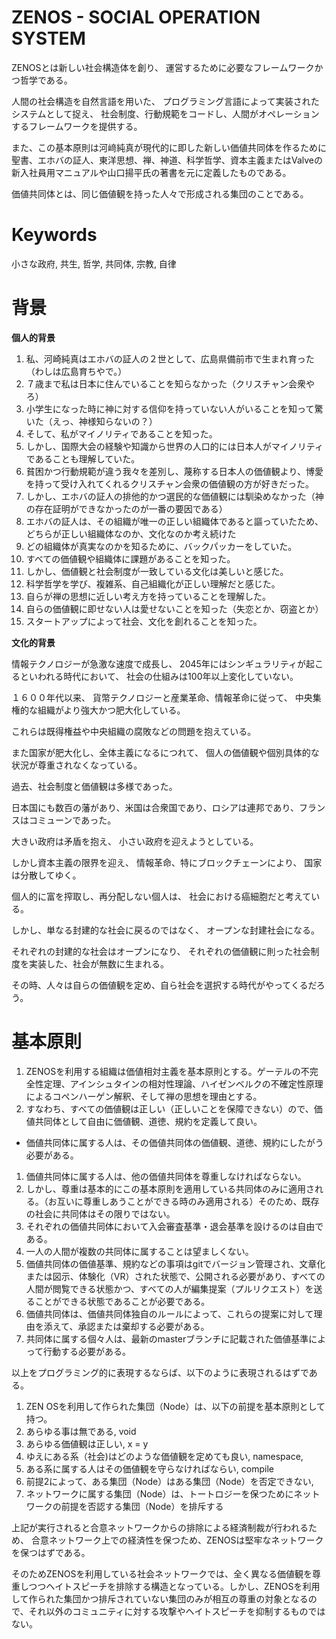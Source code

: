 # ZENOS - SOCIAL OPERATION SYSTEM

ZENOSとは新しい社会構造体を創り、
運営するために必要なフレームワークかつ哲学である。

人間の社会構造を自然言語を用いた、
プログラミング言語によって実装されたシステムとして捉え、
社会制度、行動規範をコードし、人間がオペレーションするフレームワークを提供する。

また、この基本原則は河﨑純真が現代的に即した新しい価値共同体を作るために聖書、エホバの証人、東洋思想、禅、神道、科学哲学、資本主義またはValveの新入社員用マニュアルや山口揚平氏の著書を元に定義したものである。

価値共同体とは、同じ価値観を持った人々で形成される集団のことである。

# Keywords

小さな政府, 共生, 哲学, 共同体, 宗教, 自律

# 背景

**個人的背景**

1. 私、河崎純真はエホバの証人の２世として、広島県備前市で生まれ育った（わしは広島育ちやで。）
1. ７歳まで私は日本に住んでいることを知らなかった（クリスチャン会衆やろ）
1. 小学生になった時に神に対する信仰を持っていない人がいることを知って驚いた（えっ、神様知らないの？）
1. そして、私がマイノリティであることを知った。
1. しかし、国際大会の経験や知識から世界の人口的には日本人がマイノリティであることも理解していた。
1. 貧困かつ行動規範が違う我々を差別し、蔑称する日本人の価値観より、博愛を持って受け入れてくれるクリスチャン会衆の価値観の方が好きだった。
1. しかし、エホバの証人の排他的かつ選民的な価値観には馴染めなかった（神の存在証明ができなかったのが一番の要因である）
1. エホバの証人は、その組織が唯一の正しい組織体であると謳っていたため、どちらが正しい組織体なのか、文化なのか考え続けた
1. どの組織体が真実なのかを知るために、バックパッカーをしていた。
1. すべての価値観や組織体に課題があることを知った。
1. しかし、価値観と社会制度が一致している文化は美しいと感じた。
1. 科学哲学を学び、複雑系、自己組織化が正しい理解だと感じた。
1. 自らが禅の思想に近しい考え方を持っていることを理解した。
1. 自らの価値観に即せない人は愛せないことを知った（失恋とか、窃盗とか）
1. スタートアップによって社会、文化を創れることを知った。

**文化的背景**

情報テクノロジーが急激な速度で成長し、
2045年にはシンギュラリティが起こるといわれる時代において、
社会の仕組みは100年以上変化していない。

１６００年代以来、
貨幣テクノロジーと産業革命、情報革命に従って、
中央集権的な組織がより強大かつ肥大化している。

これらは既得権益や中央組織の腐敗などの問題を抱えている。

また国家が肥大化し、全体主義になるにつれて、
個人の価値観や個別具体的な状況が尊重されなくなっている。

過去、社会制度と価値観は多様であった。

日本国にも数百の藩があり、米国は合衆国であり、ロシアは連邦であり、フランスはコミューンであった。

大きい政府は矛盾を抱え、
小さい政府を迎えようとしている。

しかし資本主義の限界を迎え、
情報革命、特にブロックチェーンにより、
国家は分散してゆく。

個人的に富を搾取し、再分配しない個人は、
社会における癌細胞だと考えている。

しかし、単なる封建的な社会に戻るのではなく、
オープンな封建社会になる。

それぞれの封建的な社会はオープンになり、
それぞれの価値観に則った社会制度を実装した、社会が無数に生まれる。

その時、人々は自らの価値観を定め、自ら社会を選択する時代がやってくるだろう。

# 基本原則

1. ZENOSを利用する組織は価値相対主義を基本原則とする。ゲーテルの不完全性定理、アインシュタインの相対性理論、ハイゼンベルクの不確定性原理によるコペンハーゲン解釈、そして禅の思想を理由とする。
1. すなわち、すべての価値観は正しい（正しいことを保障できない）ので、価値共同体として自由に価値観、道徳、規約を定義して良い。
* 価値共同体に属する人は、その価値共同体の価値観、道徳、規約にしたがう必要がある。
1. 価値共同体に属する人は、他の価値共同体を尊重しなければならない。
1. しかし、尊重は基本的にこの基本原則を適用している共同体のみに適用される。（お互いに尊重しあうことができる時のみ適用される）そのため、既存の社会に共同体はその限りではない。
1. それぞれの価値共同体において入会審査基準・退会基準を設けるのは自由である。
1. 一人の人間が複数の共同体に属することは望ましくない。
1. 価値共同体の価値基準、規約などの事項はgitでバージョン管理され、文章化または図示、体験化（VR）された状態で、公開される必要があり、すべての人間が閲覧できる状態かつ、すべての人が編集提案（プルリクエスト）を送ることができる状態であることが必要である。
1. 価値共同体は、価値共同体独自のルールによって、これらの提案に対して理由を添えて、承認または棄却する必要がある。
1. 共同体に属する個々人は、最新のmasterブランチに記載された価値基準によって行動する必要がある。

以上をプログラミング的に表現するならば、以下のように表現されるはずである。

1. ZEN OSを利用して作られた集団（Node）は、以下の前提を基本原則として持つ。
1. あらゆる事は無である, void
1. あらゆる価値観は正しい, x = y
1. ゆえにある系（社会)はどのような価値観を定めても良い, namespace,
1. ある系に属する人はその価値観を守らなければならい, compile
1. 前提2によって、ある集団（Node）はある集団（Node）を否定できない, 
1. ネットワークに属する集団（Node）は、トートロジーを保つためにネットワークの前提を否認する集団（Node）を排斥する 

上記が実行されると合意ネットワークからの排除による経済制裁が行われるため、
合意ネットワーク上での経済性を保つため、ZENOSは堅牢なネットワークを保つはずである。

そのためZENOSを利用している社会ネットワークでは、全く異なる価値観を尊重しつつヘイトスピーチを排除する構造となっている。しかし、ZENOSを利用して作られた集団かつ排斥されていない集団のみが相互の尊重の対象となるので、それ以外のコミュニティに対する攻撃やヘイトスピーチを抑制するものではない。
